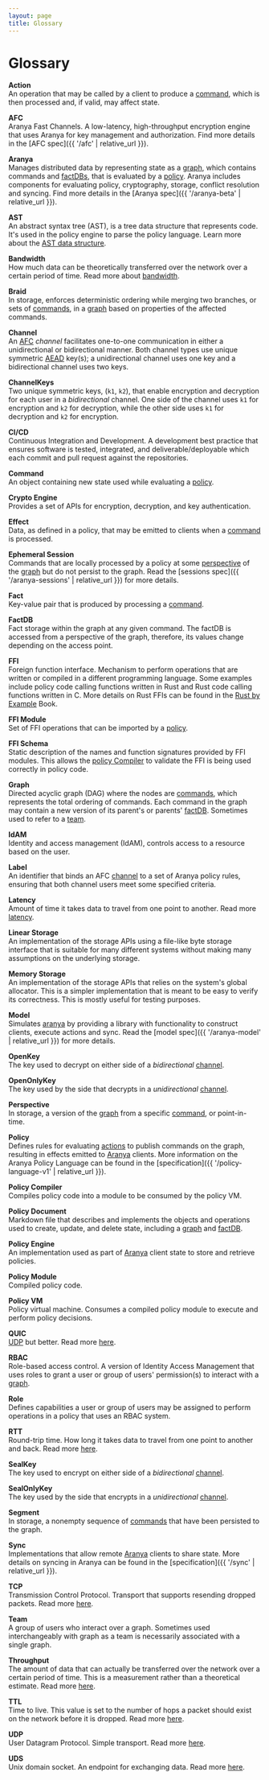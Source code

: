 ```yaml
---
layout: page
title: Glossary
---
```


# Glossary

<a name="action"></a>**Action**\
An operation that may be called by a client to produce a [command](#command), which is then processed and, if valid, may affect state.

<a name="afc"></a>**AFC**\
Aranya Fast Channels. A low-latency, high-throughput encryption engine that uses Aranya for key management and authorization. Find more details in the [AFC spec]({{ '/afc' | relative_url }}).

<a name="aranya"></a>**Aranya**\
Manages distributed data by representing state as a [graph](#graph), which contains commands and [factDBs](#factdb), that is evaluated by a [policy](#policy). Aranya includes components for evaluating policy, cryptography, storage, conflict resolution and syncing. Find more details in the [Aranya spec]({{ '/aranya-beta' | relative_url }}).

<a name="ast"></a>**AST**\
An abstract syntax tree (AST), is a tree data structure that represents code. It's used in the policy engine to parse the policy language. Learn more about the [AST data structure](https://en.wikipedia.org/wiki/Abstract_syntax_tree).

<a name="bandwidth"></a>**Bandwidth**\
How much data can be theoretically transferred over the network over a certain period of time. Read more about [bandwidth](https://en.wikipedia.org/wiki/Bandwidth_(computing)).

<a name="braid"></a>**Braid**\
In storage, enforces deterministic ordering while merging two branches, or sets of [commands](#command), in a [graph](#graph) based on properties of the affected commands.

<a name="channel"></a>**Channel**\
An [AFC](#afc) _channel_ facilitates one-to-one communication in either a unidirectional or bidirectional manner. Both channel types use unique symmetric [AEAD](https://datatracker.ietf.org/doc/html/rfc5116) key(s); a unidirectional channel uses one key and a bidirectional channel uses two keys.

<a name="channelkeys"></a>**ChannelKeys**\
Two unique symmetric keys, (`k1`, `k2`), that enable encryption and decryption for each user in a _bidirectional_ channel. One side of the channel uses `k1` for encryption and `k2` for decryption, while the other side uses `k1` for decryption and `k2` for encryption.

<a name="cicd"></a>**CI/CD**\
Continuous Integration and Development. A development best practice that ensures software is tested, integrated, and deliverable/deployable which each commit and pull request against the repositories.

<a name="command"></a>**Command**\
An object containing new state used while evaluating a [policy](#policy).

<a name="crypto-engine"></a>**Crypto Engine**\
Provides a set of APIs for encryption, decryption, and key authentication.

<a name="effect"></a>**Effect**\
Data, as defined in a policy, that may be emitted to clients when a [command](#command) is processed.

<a name="ephemeral-session"></a>**Ephemeral Session**\
Commands that are locally processed by a policy at some [perspective](#perspective) of the [graph](#graph) but do not persist to the graph. Read the [sessions spec]({{ '/aranya-sessions' | relative_url }}) for more details.

<a name="fact"></a>**Fact**\
Key-value pair that is produced by processing a [command](#command).

<a name="factdb"></a>**FactDB**\
Fact storage within the graph at any given command. The factDB is accessed from a perspective of the graph, therefore, its values change depending on the access point.

<a name="ffi"></a>**FFI**\
Foreign function interface. Mechanism to perform operations that are written or compiled in a different programming language. Some examples include policy code calling functions written in Rust and Rust code calling functions written in C. More details on Rust FFIs can be found in the [Rust by Example](https://doc.rust-lang.org/rust-by-example/std_misc/ffi.html) Book.

<a name="ffi-module"></a>**FFI Module**\
Set of FFI operations that can be imported by a [policy](#policy).

<a name="ffi-schema"></a>**FFI Schema**\
Static description of the names and function signatures provided by FFI modules. This allows the [policy Compiler](#policy-compiler) to validate the FFI is being used correctly in policy code.

<a name="graph"></a>**Graph**\
Directed acyclic graph (DAG) where the nodes are [commands](#command), which represents the total ordering of commands. Each command in the graph may contain a new version of its parent's or parents' [factDB](#factdb). Sometimes used to refer to a [team](#team).

<a name="idam"></a>**IdAM**\
Identity and access management (IdAM), controls access to a resource based on the user.

<a name="label"></a>**Label**\
An identifier that binds an AFC [channel](#channel) to a set of Aranya policy rules, ensuring that both channel users meet some specified criteria.

<a name="latency"></a>**Latency**\
Amount of time it takes data to travel from one point to another. Read more [latency](https://en.wikipedia.org/wiki/Latency_(engineering)).

<a name="linear-storage"></a>**Linear Storage**\
An implementation of the storage APIs using a file-like byte storage interface that is suitable for many different systems without making many assumptions on the underlying storage.

<a name="memory-storage"></a>**Memory Storage**\
An implementation of the storage APIs that relies on the system's global allocator. This is a simpler implementation that is meant to be easy to verify its correctness. This is mostly useful for testing purposes.

<a name="model"></a>**Model**\
Simulates [aranya](#aranya) by providing a library with functionality to construct clients, execute actions and sync. Read the [model spec]({{ '/aranya-model' | relative_url }}) for more details.

<a name="openkey"></a>**OpenKey**\
The key used to decrypt on either side of a _bidirectional_ [channel](#channel).

<a name="openonlykey"></a>**OpenOnlyKey**\
The key used by the side that decrypts in a _unidirectional_ [channel](#channel).

<a name="perspective"></a>**Perspective**\
In storage, a version of the [graph](#graph) from a specific [command](#command), or point-in-time.

<a name="policy"></a>**Policy**\
Defines rules for evaluating [actions](#action) to publish commands on the graph, resulting in effects emitted to [Aranya](#aranya) clients. More information on the Aranya Policy Language can be found in the [specification]({{ '/policy-language-v1' | relative_url }}).

<a name="policy-compiler"></a>**Policy Compiler**\
Compiles policy code into a module to be consumed by the policy VM.

<a name="policy-document"></a>**Policy Document**\
Markdown file that describes and implements the objects and operations used to create, update, and delete state, including a [graph](#graph) and [factDB](#factdb).

<a name="policy-engine"></a>**Policy Engine**\
An implementation used as part of [Aranya](#aranya) client state to store and retrieve policies.

<a name="policy-module"></a>**Policy Module**\
Compiled policy code.

<a name="policy-vm"></a>**Policy VM**\
Policy virtual machine. Consumes a compiled policy module to execute and perform policy decisions.

<a name="quic"></a>**QUIC**\
[UDP](#udp) but better. Read more [here](https://en.wikipedia.org/wiki/QUIC).

<a name="rbac"></a>**RBAC**\
Role-based access control. A version of Identity Access Management that uses roles to grant a user or group of users' permission(s) to interact with a [graph](#graph).

<a name="role"></a>**Role**\
Defines capabilities a user or group of users may be assigned to perform operations in a policy that uses an RBAC system.

<a name="rtt"></a>**RTT**\
Round-trip time. How long it takes data to travel from one point to another and back. Read more [here](https://en.wikipedia.org/wiki/Round-trip_delay).

<a name="sealkey"></a>**SealKey**\
The key used to encrypt on either side of a _bidirectional_ [channel](#channel).

<a name="sealonlykey"></a>**SealOnlyKey**\
The key used by the side that encrypts in a _unidirectional_ [channel](#channel).

<a name="segment"></a>**Segment**\
In storage, a nonempty sequence of [commands](#command) that have been persisted to the graph.

<a name="sync"></a>**Sync**\
Implementations that allow remote [Aranya](#aranya) clients to share state. More details on syncing in Aranya can be found in the [specification]({{ '/sync' | relative_url }}).

<a name="tcp"></a>**TCP**\
Transmission Control Protocol. Transport that supports resending dropped packets. Read more [here](https://en.wikipedia.org/wiki/Transmission_Control_Protocol).

<a name="team"></a>**Team**\
A group of users who interact over a graph. Sometimes used interchangeably with graph as a team is necessarily associated with a single graph.

<a name="throughput"></a>**Throughput**\
The amount of data that can actually be transferred over the network over a certain period of time. This is a measurement rather than a theoretical estimate. Read more [here](https://en.wikipedia.org/wiki/Network_throughput).

<a name="ttl"></a>**TTL**\
Time to live. This value is set to the number of hops a packet should exist on the network before it is dropped. Read more [here](https://en.wikipedia.org/wiki/Time_to_live).

<a name="udp"></a>**UDP**\
User Datagram Protocol. Simple transport. Read more [here](https://en.wikipedia.org/wiki/User_Datagram_Protocol).

<a name="uds"></a>**UDS**\
Unix domain socket. An endpoint for exchanging data. Read more [here](https://en.wikipedia.org/wiki/Unix_domain_socket).
